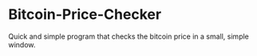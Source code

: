 # Bitcoin-Price-Checker
Quick and simple program that checks the bitcoin price in a small, simple window.
